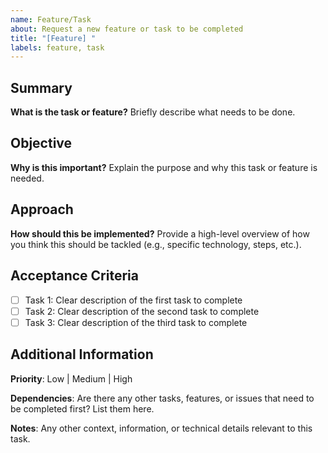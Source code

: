 ```yaml
---
name: Feature/Task
about: Request a new feature or task to be completed
title: "[Feature] "
labels: feature, task
---
```


## Summary

**What is the task or feature?**
Briefly describe what needs to be done.

## Objective

**Why is this important?**
Explain the purpose and why this task or feature is needed.

## Approach

**How should this be implemented?**
Provide a high-level overview of how you think this should be tackled (e.g., specific technology, steps, etc.).

## Acceptance Criteria

- [ ] Task 1: Clear description of the first task to complete
- [ ] Task 2: Clear description of the second task to complete
- [ ] Task 3: Clear description of the third task to complete

## Additional Information

**Priority**: Low | Medium | High

**Dependencies**: Are there any other tasks, features, or issues that need to be completed first? List them here.

**Notes**: Any other context, information, or technical details relevant to this task.